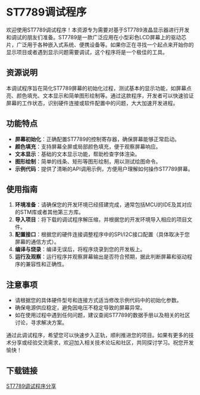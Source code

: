 # ST7789调试程序

欢迎使用ST7789调试程序！本资源专为需要对基于ST7789液晶显示器进行开发和调试的朋友们准备。ST7789是一款广泛应用在小型彩色LCD屏幕上的驱动芯片，广泛用于各种嵌入式系统、便携设备等。如果你正在寻找一个起点来开始你的显示项目或者遇到显示问题需要调试，这个程序将是一个极佳的工具。

## 资源说明

本调试程序旨在简化ST7789屏幕的初始化过程，测试基本的显示功能，如屏幕点亮、颜色填充、文本显示和简单图形绘制等。通过这款程序，开发者可以快速验证屏幕的工作状态，识别硬件连接或软件配置中的问题，大大加速开发进程。

## 功能特点

- **屏幕初始化**：正确配置ST7789的控制寄存器，确保屏幕能够正常启动。
- **颜色填充**：支持屏幕全屏或局部颜色填充，便于观察屏幕响应。
- **文本显示**：基础的文本显示功能，帮助检查字体渲染。
- **图形绘制**：简单的线条、矩形等图形绘制，用以测试绘图命令。
- **示例代码**：提供了清晰的API调用示例，方便用户理解如何操作ST7789屏幕。

## 使用指南

1. **环境准备**：请确保您的开发环境已经搭建完成，通常包括MCU的IDE及其对应的STM库或者其他第三方库。
2. **导入项目**：将下载的调试程序解压缩，并根据您的开发环境导入相应的项目文件。
3. **配置接口**：根据您的硬件连接调整程序中的SPI/I2C接口配置（具体取决于您屏幕的通信方式）。
4. **编译与烧录**：编译无误后，将程序烧录到您的开发板上。
5. **运行及观察**：运行程序并观察屏幕输出是否符合预期，据此判断屏幕和驱动程序的兼容性和正确性。

## 注意事项

- 请根据您的具体硬件型号和连接方式适当修改示例代码中的初始化参数。
- 确保电源供应稳定，避免因电压不稳定导致的屏幕异常。
- 如在使用过程中遇到任何问题，建议查阅ST7789的数据手册以及相关的社区讨论，寻求解决方案。

通过此调试程序，希望您可以快速步入正轨，顺利推进您的项目。如果有更多的技术分享或经验交流需求，欢迎加入相关技术论坛和社区，共同探讨学习。祝您开发愉快！

## 下载链接

[ST7789调试程序分享](https://pan.quark.cn/s/2862cec9db34)